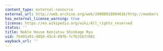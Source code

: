 ```yaml
---
content_type: external-resource
external_url: http://web.archive.org/web/20080918084616/http://members.shaw.ca/jlyall/noblehouse/sword_tech/
has_external_license_warning: true
license: https://en.wikipedia.org/wiki/All_rights_reserved
status: ''
title: Noble House Kenjutsu Shinkage Ryu
uid: f6491a91-d050-45c4-89fb-7cfb31b7c001
wayback_url: ''
---
```

